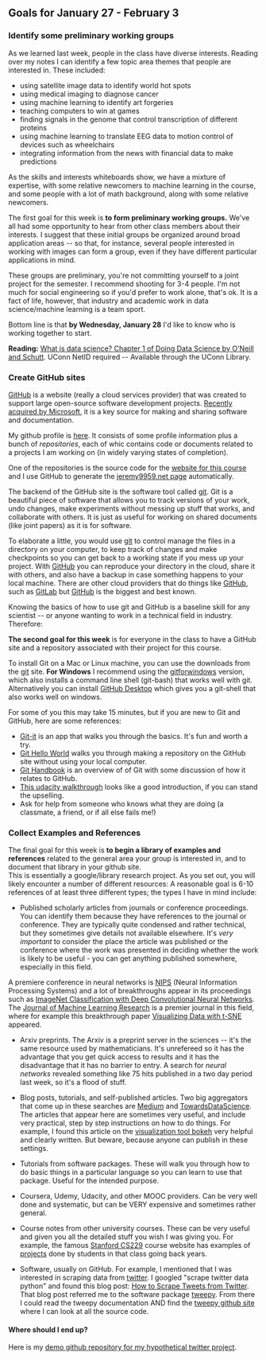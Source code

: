 ## Goals for January 27 - February 3

### Identify some preliminary working groups

As we learned last week, people in the class have diverse interests.  Reading over my notes
I can identify a few topic area themes that people are interested in.  These included:

- using satellite image data to identify world hot spots
- using medical imaging to diagnose cancer
- using machine learning to identify art forgeries
- teaching computers to win at games
- finding signals in the genome that control transcription of different proteins
- using machine learning to translate EEG data to motion control of devices such as wheelchairs
- integrating information from the news with financial data to make predictions

As the skills and interests whiteboards show, we have a mixture of expertise, with some relative newcomers
to machine learning in the course, and some people with a lot of math background, along with some relative
newcomers.  

The first goal for this week is **to form preliminary working groups.**  We've all had some opportunity
to hear from other class members about their interests.  I suggest that these initial groups be organized
around broad application areas -- so that, for instance, several people interested in working with images
can form a group, even if they have different particular applications in mind.   

These groups are preliminary, you're not committing yourself to a joint project for the semester.  I recommend
shooting for 3-4 people. I'm not much for social engineering so if you'd prefer to work alone, that's ok.  It is a fact of life, however, that industry and academic work in data science/machine learning is a team sport.

Bottom line is that **by Wednesday, January 28** I'd like to know who is working together to start.

**Reading:** [What is data science? Chapter 1 of Doing Data Science by O'Neill and Schutt](https://learning.oreilly.com/library/view/doing-data-science/9781449363871/ch01.html).  UConn NetID required -- Available through the UConn Library.


### Create GitHub sites 

[GitHub](http://www.github.com) is a website (really a cloud services provider) that was created to support large open-source software development projects.  [Recently acquired by Microsoft](https://news.microsoft.com/2018/06/04/microsoft-to-acquire-github-for-7-5-billion/), it is a key source for making and sharing software and documentation.  

My github profile is [here](https://github.com/jeremy9959).  It consists of some profile information plus
a bunch of *repositories*, each of whic contains code or documents related to a  projects I am working on 
(in widely varying states of completion).  

One of the repositories is the source code for the
[website for this course](https://github.com/jeremy9959/Math-5800-Spring-2020) and I use GitHub to generate
the [jeremy9959.net page](http://jeremy9959.net) automatically.

The backend of the GitHub site is the software tool called [git](https://git-scm.com).  Git is a beautiful piece
of software that allows you to track versions of your work, undo changes, make experiments without messing up stuff
that works, and collaborate with others.  It is just as useful for working on shared documents (like joint papers)
as it is for software.  

To elaborate a little, you would use [git](https://git-scm.com) to control manage the files in a directory on
your computer, to keep track of changes and make checkpoints so you can get back to a working state if you mess
up your project.  With [GitHub](http://github.com) you can reproduce your directory in the cloud, share it with others,
and also have a backup in case something happens to your local machine.  There are other cloud providers
that do things like [GitHub](http://github.com), such as [GitLab](http://gitlab.com) but [GitHub](http://github.com)
is the biggest and best known.

Knowing the basics of how to use git and GitHub is a baseline skill for any scientist -- or anyone wanting to work in a technical field in industry.  Therefore:

**The second goal for this week** is for everyone in the class to have a GitHub site and a repository associated with
their project for this course.  



To install Git on a Mac or Linux machine, you can use the downloads from the [git](http://www.git-scm.com) site.
**For Windows** I  recommend using the [gitforwindows](https://gitforwindows.org) version, which 
also installs a command line shell (git-bash) that works well with git.  
Alternatively you can install [GitHub Desktop](http://desktop.github.com) which gives you a git-shell 
that also works well on windows.

For some of you this may take 15 minutes, but if you are new to Git and GitHub, here are some references:

- [Git-it](https://github.com/jlord/git-it-electron) is an app that walks you through the basics.  It's fun
and worth a try.  
- [Git Hello World](https://guides.github.com/activities/hello-world/) walks you through making a repository
on the GitHub site without using your local computer.
- [Git Handbook](https://guides.github.com/introduction/git-handbook/) is an overview of of Git with some discussion
of how it relates to GitHub.
- [This udacity walkthrough](https://blog.udacity.com/2015/06/a-beginners-git-github-tutorial.html) looks like a good
introduction, if you can stand the upselling.
- Ask for help from someone who knows what they are doing (a classmate, a friend, or if all else fails me!)

### Collect Examples and References

The final goal for this week is **to begin a library of examples and references** related to the general
area your group is interested in, and to document that library in your github site.  
This is essentially a google/library research project.  As you set out, you will likely encounter a number
of different resources: A reasonable goal is 6-10 references of at least three different types; 
the types I have in mind include:

- Published scholarly articles from journals or conference proceedings. You can identify them because they have references to the journal or conference. They are typically quite condensed and  rather technical, but they sometimes give details not available elsewhere. It's *very important* to consider the place the article was published or the conference where the work was presented in deciding whether the work is likely to be useful - you can get anything published somewhere, especially in this field. 

A premiere conference in neural networks is [NIPS](https://papers.nips.cc/) (Neural Information Processing Systems) and a 
lot of breakthroughs appear in its proceedings such as [ImageNet Classification with Deep Convolutional Neural Networks](https://papers.nips.cc/paper/4824-imagenet-classification-with-deep-convolutional-neural-networks.pdf).  The [Journal of Machine Learning Research](http://www.jmlr.org/) is a premier journal in this field, where for example this breakthrough paper [Visualizing Data with t-SNE](http://www.jmlr.org/papers/volume9/vandermaaten08a/vandermaaten08a.pdf) appeared.

- Arxiv preprints.  The Arxiv is a preprint server in the sciences -- it's the same resource used by mathematicians. It's
unrefereed so it has the advantage that you get quick access to results and it has the disadvantage that it has no
barrier to entry.  A search for *neural networks* revealed something like 75 hits published in a two day period 
last week, so it's a flood of stuff.

- Blog posts, tutorials, and self-published articles.  Two big aggregators that come up in these searches are [Medium](http://www.medium.com) and [TowardsDataScience](https://towardsdatascience.com/).  The articles that appear here are sometimes very useful, 
and include very practical, step by step instructions on how to do things. For example, I found this article
on the [visualization tool bokeh](https://towardsdatascience.com/data-visualization-with-bokeh-in-python-part-one-getting-started-a11655a467d4) very helpful and clearly written.  But beware, because anyone can publish in these settings.

- Tutorials from software packages.  These will walk you through how to do basic things in a particular language so you can learn to use that package.  Useful for the intended purpose.

- Coursera, Udemy, Udacity, and other MOOC providers.  Can be very well done and systematic, but
can be VERY expensive and sometimes rather general.

- Course notes from other university courses.  These can be very useful and given you all the detailed stuff you wish I was
giving you.  For example, the famous [Stanford CS229](http://http://cs229.stanford.edu/)  course website has examples
of [projects](http://cs229.stanford.edu/projects.html) done by students in that class going back years.

- Software, usually on GitHub.  For example, I mentioned that I was interested in scraping data from [twitter](http://twitter.com).  I googled "scrape twitter data python" and found this blog post: [How to Scrape Tweets from Twitter](https://towardsdatascience.com/how-to-scrape-tweets-from-twitter-59287e20f0f1). That blog post referred me to the software package
[tweepy](http://www.tweepy.org).  From there I could read the tweepy documentation AND find the [tweepy github site](https://github.com/tweepy/tweepy) where I can look at all the source code.

#### Where should I end up?

Here is my [demo github repository for my hypothetical twitter project](https://github.com/jeremy9959/Math5800-JTT-Demo/blob/master/README.md).
















